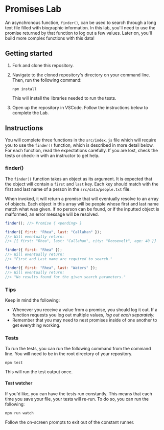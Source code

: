# Promises Lab

An asynchronous function, `finder()`, can be used to search through a long text file filled with biographic information. In this lab, you'll need to use the promise returned by that function to log out a few values. Later on, you'll build more complex functions with this data!

## Getting started

1. Fork and clone this repository.

1. Navigate to the cloned repository's directory on your command line. Then, run the following command:

   ```
   npm install
   ```

   This will install the libraries needed to run the tests.

1. Open up the repository in VSCode. Follow the instructions below to complete the Lab.

## Instructions

You will complete three functions in the `src/index.js` file which will require you to use the `finder()` function, which is described in more detail below. For each function, read the expectations carefully. If you are lost, check the tests or check-in with an instructor to get help.

### finder()

The `finder()` function takes an object as its argument. It is expected that the object will contain a `first` and `last` key. Each key should match with the first and last name of a person in the `src/data/people.txt` file.

When invoked, it will return a promise that will eventually resolve to an array of objects. Each object in this array will be people whose first and last name match what was given. If no person can be found, or if the inputted object is malformed, an error message will be resolved.

```js
finder(); //> Promise { <pending> }

finder({ first: "Rhea", last: "Callahan" });
//> Will eventually return:
//> [{ first: "Rhea", last: "Callahan", city: "Roosevelt", age: 40 }]

finder({ first: "Rhea" });
//> Will eventually return:
//> "First and Last name are required to search."

finder({ first: "Rhea", last: "Waters" });
//> Will eventually return:
//> "No results found for the given search parameters."
```

### Tips

Keep in mind the following:

- Whenever you receive a value from a promise, you should log it out. If a function requests you log out multiple values, _log out each separately._
- Remember that you may need to nest promises inside of one another to get everything working.

### Tests

To run the tests, you can run the following command from the command line. You will need to be in the root directory of your repository.

```
npm test
```

This will run the test output once.

#### Test watcher

If you'd like, you can have the tests run constantly. This means that each time you save your file, your tests will re-run. To do so, you can run the following:

```
npm run watch
```

Follow the on-screen prompts to exit out of the constant runner.
